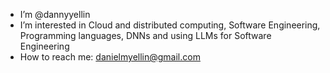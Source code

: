 - I’m @dannyyellin
- I’m interested in Cloud and distributed computing, Software Engineering, Programming languages, DNNs and using LLMs for Software Engineering
- How to reach me: danielmyellin@gmail.com

<!---
dannyyellin/dannyyellin is a ✨ special ✨ repository because its `README.md` (this file) appears on your GitHub profile.
You can click the Preview link to take a look at your changes.
--->

